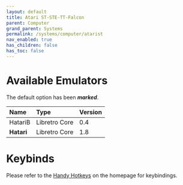 ```yaml
---
layout: default
title: Atari ST-STE-TT-Falcon
parent: Computer
grand_parent: Systems
permalink: /systems/computer/atarist
nav_enabled: true
has_children: false
has_toc: false
---
```


# Available Emulators

The default option has been ***marked***.

| Name                     | Type             | Version           |
|:-------------------------|:-----------------|:------------------|
| HatariB                  | Libretro Core    | 0.4               |
| **Hatari**               | Libretro Core    | 1.8               |


# Keybinds 

Please refer to the [Handy Hotkeys](/#handy-hotkeys) on the homepage for keybindings.